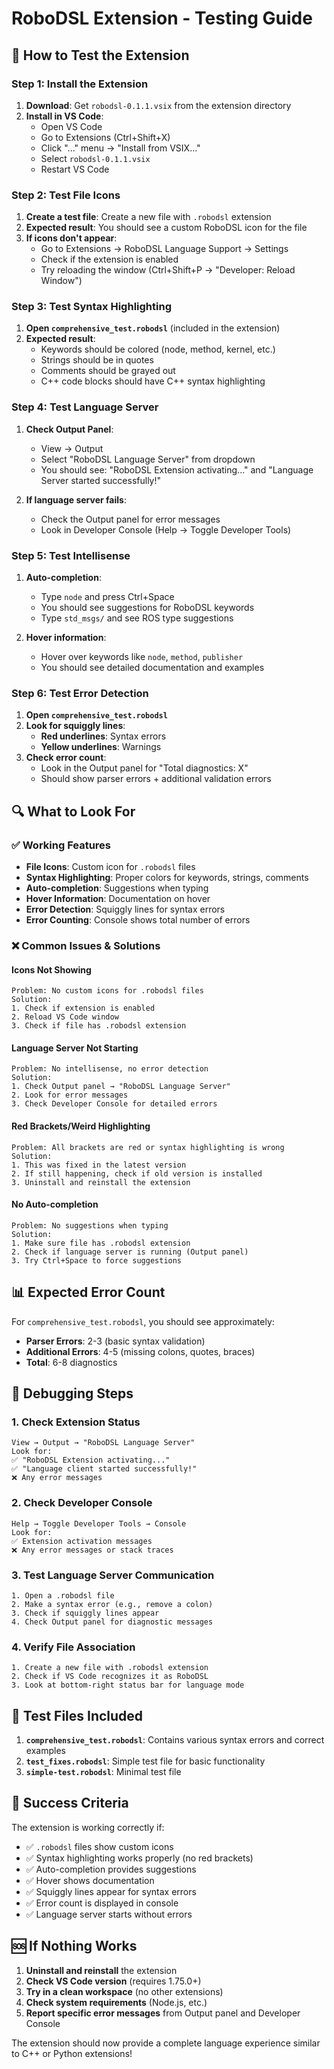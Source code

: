 # RoboDSL Extension - Testing Guide

## 🧪 How to Test the Extension

### Step 1: Install the Extension
1. **Download**: Get `robodsl-0.1.1.vsix` from the extension directory
2. **Install in VS Code**:
   - Open VS Code
   - Go to Extensions (Ctrl+Shift+X)
   - Click "..." menu → "Install from VSIX..."
   - Select `robodsl-0.1.1.vsix`
   - Restart VS Code

### Step 2: Test File Icons
1. **Create a test file**: Create a new file with `.robodsl` extension
2. **Expected result**: You should see a custom RoboDSL icon for the file
3. **If icons don't appear**:
   - Go to Extensions → RoboDSL Language Support → Settings
   - Check if the extension is enabled
   - Try reloading the window (Ctrl+Shift+P → "Developer: Reload Window")

### Step 3: Test Syntax Highlighting
1. **Open `comprehensive_test.robodsl`** (included in the extension)
2. **Expected result**: 
   - Keywords should be colored (node, method, kernel, etc.)
   - Strings should be in quotes
   - Comments should be grayed out
   - C++ code blocks should have C++ syntax highlighting

### Step 4: Test Language Server
1. **Check Output Panel**:
   - View → Output
   - Select "RoboDSL Language Server" from dropdown
   - You should see: "RoboDSL Extension activating..." and "Language Server started successfully!"

2. **If language server fails**:
   - Check the Output panel for error messages
   - Look in Developer Console (Help → Toggle Developer Tools)

### Step 5: Test Intellisense
1. **Auto-completion**:
   - Type `node` and press Ctrl+Space
   - You should see suggestions for RoboDSL keywords
   - Type `std_msgs/` and see ROS type suggestions

2. **Hover information**:
   - Hover over keywords like `node`, `method`, `publisher`
   - You should see detailed documentation and examples

### Step 6: Test Error Detection
1. **Open `comprehensive_test.robodsl`**
2. **Look for squiggly lines**:
   - **Red underlines**: Syntax errors
   - **Yellow underlines**: Warnings
3. **Check error count**:
   - Look in the Output panel for "Total diagnostics: X"
   - Should show parser errors + additional validation errors

## 🔍 What to Look For

### ✅ Working Features
- **File Icons**: Custom icon for `.robodsl` files
- **Syntax Highlighting**: Proper colors for keywords, strings, comments
- **Auto-completion**: Suggestions when typing
- **Hover Information**: Documentation on hover
- **Error Detection**: Squiggly lines for syntax errors
- **Error Counting**: Console shows total number of errors

### ❌ Common Issues & Solutions

#### Icons Not Showing
```
Problem: No custom icons for .robodsl files
Solution: 
1. Check if extension is enabled
2. Reload VS Code window
3. Check if file has .robodsl extension
```

#### Language Server Not Starting
```
Problem: No intellisense, no error detection
Solution:
1. Check Output panel → "RoboDSL Language Server"
2. Look for error messages
3. Check Developer Console for detailed errors
```

#### Red Brackets/Weird Highlighting
```
Problem: All brackets are red or syntax highlighting is wrong
Solution:
1. This was fixed in the latest version
2. If still happening, check if old version is installed
3. Uninstall and reinstall the extension
```

#### No Auto-completion
```
Problem: No suggestions when typing
Solution:
1. Make sure file has .robodsl extension
2. Check if language server is running (Output panel)
3. Try Ctrl+Space to force suggestions
```

## 📊 Expected Error Count

For `comprehensive_test.robodsl`, you should see approximately:
- **Parser Errors**: 2-3 (basic syntax validation)
- **Additional Errors**: 4-5 (missing colons, quotes, braces)
- **Total**: 6-8 diagnostics

## 🐛 Debugging Steps

### 1. Check Extension Status
```
View → Output → "RoboDSL Language Server"
Look for:
✅ "RoboDSL Extension activating..."
✅ "Language client started successfully!"
❌ Any error messages
```

### 2. Check Developer Console
```
Help → Toggle Developer Tools → Console
Look for:
✅ Extension activation messages
❌ Any error messages or stack traces
```

### 3. Test Language Server Communication
```
1. Open a .robodsl file
2. Make a syntax error (e.g., remove a colon)
3. Check if squiggly lines appear
4. Check Output panel for diagnostic messages
```

### 4. Verify File Association
```
1. Create a new file with .robodsl extension
2. Check if VS Code recognizes it as RoboDSL
3. Look at bottom-right status bar for language mode
```

## 📝 Test Files Included

1. **`comprehensive_test.robodsl`**: Contains various syntax errors and correct examples
2. **`test_fixes.robodsl`**: Simple test file for basic functionality
3. **`simple-test.robodsl`**: Minimal test file

## 🎯 Success Criteria

The extension is working correctly if:
- ✅ `.robodsl` files show custom icons
- ✅ Syntax highlighting works properly (no red brackets)
- ✅ Auto-completion provides suggestions
- ✅ Hover shows documentation
- ✅ Squiggly lines appear for syntax errors
- ✅ Error count is displayed in console
- ✅ Language server starts without errors

## 🆘 If Nothing Works

1. **Uninstall and reinstall** the extension
2. **Check VS Code version** (requires 1.75.0+)
3. **Try in a clean workspace** (no other extensions)
4. **Check system requirements** (Node.js, etc.)
5. **Report specific error messages** from Output panel and Developer Console

The extension should now provide a complete language experience similar to C++ or Python extensions! 